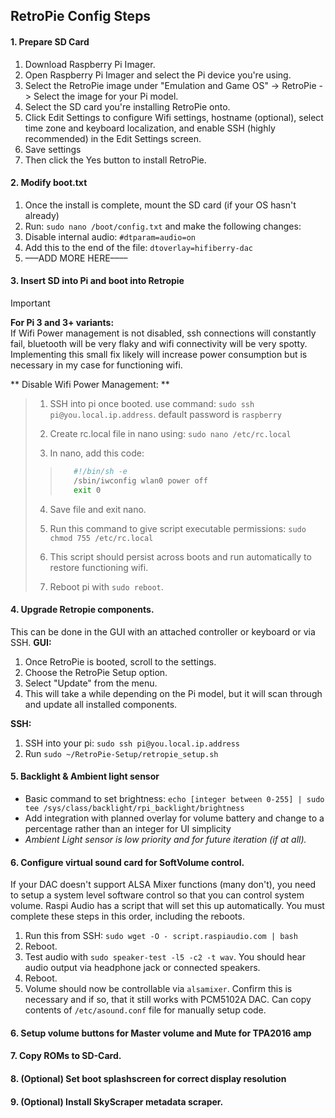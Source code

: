 ## RetroPie Config Steps

#### 1. Prepare SD Card
 1. Download Raspberry Pi Imager.
 2. Open Raspberry Pi Imager and select the Pi device you're using.
 3. Select the RetroPie image under "Emulation and Game OS" -> RetroPie -> Select the image for your Pi model.
 4. Select the SD card you're installing RetroPie onto.
 5. Click Edit Settings to configure Wifi settings, hostname (optional), select time zone and keyboard localization, and enable SSH (highly recommended) in the Edit Settings screen. 
 6. Save settings
 7. Then click the Yes button to install RetroPie.
#### 2. Modify boot.txt  
1. Once the install is complete, mount the SD card (if your OS hasn't already)
2. Run: `sudo nano /boot/config.txt` and make the following changes:
3. Disable internal audio: `#dtparam=audio=on`
4. Add this to the end of the file: `dtoverlay=hifiberry-dac`
5. –––ADD MORE HERE–––– 
#### 3. Insert SD into Pi and boot into Retropie 
> [!IMPORTANT] 
>
> **For Pi 3 and 3+ variants:**   
> If Wifi Power management is not disabled, ssh connections will constantly fail, bluetooth will be very flaky and wifi connectivity will be very spotty. Implementing this small fix likely will increase power consumption but is necessary in my case for functioning wifi.
>  
** Disable Wifi Power Management:  **
> 1. SSH into pi once booted. use command: `sudo ssh pi@you.local.ip.address`. default password is `raspberry`
> 
> 2. Create rc.local file in nano using: `sudo nano /etc/rc.local`  
>
> 3. In nano, add this code:
>>```sh
>>    #!/bin/sh -e 
>>    /sbin/iwconfig wlan0 power off 
>>    exit 0
>>    ```
>    
> 4. Save file and exit nano.
>
> 5. Run this command to give script executable permissions:  `sudo chmod 755 /etc/rc.local`
> 6. This script should persist across boots and run automatically to restore functioning wifi.
> 7. Reboot pi with `sudo reboot`.
#### 4. Upgrade Retropie components.
This can be done in the GUI with an attached controller or keyboard or via SSH.
**GUI:**
1. Once RetroPie is booted, scroll to the settings.
2. Choose the RetroPie Setup option.
3. Select "Update" from the menu.
4. This will take a while depending on the Pi model, but it will scan through and update all installed components.

**SSH:**
1. SSH into your pi: `sudo ssh pi@you.local.ip.address`
2. Run `sudo ~/RetroPie-Setup/retropie_setup.sh`
#### 5. Backlight & Ambient light sensor
- Basic command to set brightness: `echo [integer between 0-255] | sudo tee /sys/class/backlight/rpi_backlight/brightness`
- Add integration with planned overlay for volume battery and change to a percentage rather than an integer for UI simplicity
- *Ambient Light sensor is low priority and for future iteration (if at all).*
#### 6. Configure virtual sound card for SoftVolume control.
If your DAC doesn't support ALSA Mixer functions (many don't), you need to setup a system level software control so that you can control system volume.
Raspi Audio has a script that will set this up automatically. You must complete these steps in this order, including the reboots.
1. Run this from SSH: `sudo wget -O - script.raspiaudio.com | bash`
2. Reboot.
3. Test audio with `sudo speaker-test -l5 -c2 -t wav`. You should hear audio output via headphone jack or connected speakers.
4. Reboot.
5. Volume should now be controllable via `alsamixer`.
Confirm this is necessary and if so, that it still works with PCM5102A DAC. Can copy contents of `/etc/asound.conf` file for manually setup code.

#### 6. Setup volume buttons for Master volume and Mute for TPA2016 amp

#### 7. Copy ROMs to SD-Card.

#### 8. (Optional) Set boot splashscreen for correct display resolution
#### 9. (Optional) Install SkyScraper metadata scraper.